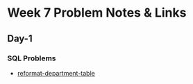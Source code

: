 # Week 7 Problem Notes & Links

## Day-1
### SQL Problems
- [reformat-department-table](https://leetcode.com/problems/reformat-department-table/)


